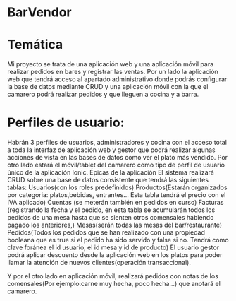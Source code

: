 # BarVendor
# Temática
Mi proyecto se trata de una aplicación web y una aplicación móvil para realizar pedidos en bares y registrar las ventas. Por un lado la aplicación web que tendrá acceso al apartado administrativo donde podrás configurar la base de datos mediante CRUD y una aplicación móvil con la que el camarero podrá realizar pedidos y que lleguen a cocina y a barra.

# Perfiles de usuario:
Habrán 3 perfiles de usuarios, administradores y cocina con el acceso total a toda la interfaz de aplicación web y gestor que podrá realizar algunas acciones de vista en las bases de datos como ver el plato más vendido.
Por otro lado estará el móvil/tablet del camarero como tipo de perfil de usuario único de la aplicación Ionic.
Épicas de la aplicación
El sistema realizará CRUD sobre una base de datos consistente que tendrá las siguientes tablas:
Usuarios(con los roles predefinidos)
Productos(Estarán organizados por categoria: platos,bebidas, entrantes… Esta tabla tendrá el precio con el IVA aplicado)
Cuentas (se meterán también en pedidos en curso)
Facturas (registrando la fecha y el pedido, en esta tabla se acumularán todos los pedidos de una mesa hasta que se sienten otros comensales habiendo pagado los anteriores,)
Mesas(serán todas las mesas del bar/restaurante)
Pedidos(Todos los pedidos que se han realizado con una propiedad booleana que es true si el pedido ha sido servido y false si no. Tendrá como clave foránea el id usuario, el id mesa y id de producto)
El usuario gestor podrá aplicar descuento desde la aplicación web en los platos para poder llamar la atención de nuevos clientes(operación transaccional).

Y por el otro lado en aplicación móvil, realizará pedidos con notas de los comensales(Por ejemplo:carne muy hecha, poco hecha…) que anotará el camarero.

